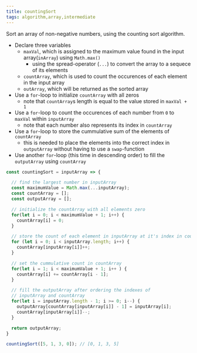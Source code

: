 ```yaml
---
title: countingSort
tags: algorithm,array,intermediate
---
```


Sort an array of non-negative numbers, using the counting sort algorithm.

- Declare three variables
  - `maxVal`, which is assigned to the maximum value found in the input array(`inArray`) using `Math.max()`
    - using the spread-operator (`...`) to convert the array to a sequece of its elements
  - `countArray`, which is used to count the occurences of each element in the input array
  - `outArray`, which will be returned as the sorted array
- Use a `for`-loop to initialize `countArray` with all zeros
  - note that `countArray`s length is equal to the value stored in `maxVal + 1`
- Use a `for`-loop to count the occurences of each number from `0` to `maxVal` within `inputArray`
  - note that each number also represents its index in `countArray`
- Use a `for`-loop to store the cummulative sum of the elements of `countArray`
  - this is needed to place the elements into the correct index in `outputArray` without having to use a `swap`-function
- Use another `for`-loop (this time in descending order) to fill the `outputArray` using `countArray`

``` js
const countingSort = inputArray => {

  // find the largest number in inputArray
  const maximumValue = Math.max(...inputArray);
  const countArray = [];
  const outputArray = [];

  // initialize the countArray with all elements zero
  for(let i = 0; i < maximumValue + 1; i++) {
    countArray[i] = 0;
  }

  // store the count of each element in inputArray at it's index in countArray
  for (let i = 0; i < inputArray.length; i++) {
    countArray[inputArray[i]]++;
  }

  // set the cummulative count in countArray
  for(let i = 1; i < maximumValue + 1; i++ ) {
    countArray[i] += countArray[i - 1];
  }

  // fill the outputArray after ordering the indexes of 
  // inputArray and countArray
  for(let i = inputArray.length - 1; i >= 0; i--) {
    outputArray[countArray[inputArray[i]] - 1] = inputArray[i];
    countArray[inputArray[i]]--;
  }

  return outputArray;
}
```

``` js
countingSort([5, 1, 3, 0]); // [0, 1, 3, 5]
```

